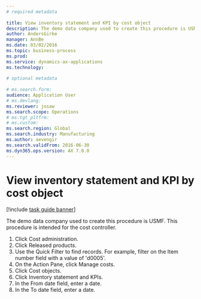 ```yaml
--- 
# required metadata 
 
title: View inventory statement and KPI by cost object
description: The demo data company used to create this procedure is USMF. 
author: AndersGirke
manager: AnnBe 
ms.date: 03/02/2016
ms.topic: business-process 
ms.prod:  
ms.service: dynamics-ax-applications 
ms.technology:  
 
# optional metadata 
 
# ms.search.form:   
audience: Application User 
# ms.devlang:  
ms.reviewer: josaw
ms.search.scope: Operations 
# ms.tgt_pltfrm:  
# ms.custom:  
ms.search.region: Global
ms.search.industry: Manufacturing
ms.author: aevengir
ms.search.validFrom: 2016-06-30 
ms.dyn365.ops.version: AX 7.0.0 
---
```

# View inventory statement and KPI by cost object

[!include [task guide banner](../../includes/task-guide-banner.md)]

The demo data company used to create this procedure is USMF. This procedure is intended for the cost controller.

1. Click Cost administration.
2. Click Released products.
3. Use the Quick Filter to find records. For example, filter on the Item number field with a value of 'd0005'.
4. On the Action Pane, click Manage costs.
5. Click Cost objects.
6. Click Inventory statement and KPIs.
7. In the From date field, enter a date.
8. In the To date field, enter a date.

